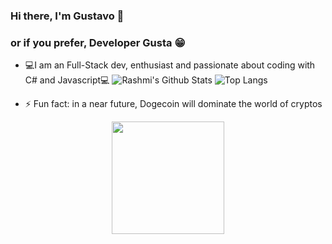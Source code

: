 ### Hi there, I'm Gustavo 👋
### or if you prefer, Developer Gusta 😁

- 💻I am an Full-Stack dev, enthusiast and passionate about coding with C# and Javascript💻
![Rashmi's Github Stats](https://github-readme-stats.vercel.app/api?username=developergusta&count_private=true&show_icons=true&include_all_commits=true)
![Top Langs](https://github-readme-stats.vercel.app/api/top-langs/?username=developergusta&hide=TeX&layout=compact)


- ⚡ Fun fact: in a near future, Dogecoin will dominate the world of cryptos 
<p align="center">
  <img width="180" src="https://media0.giphy.com/media/1kkxWqT5nvLXupUTwK/200w.webp?cid=ecf05e47pn3vc8t94f931q4r0ouarkvjzn7a0kv3qk5xk74o&rid=200w.webp&ct=g">
</p>

<!--
**developergusta/developergusta** is a ✨ _special_ ✨ repository because its `README.md` (this file) appears on your GitHub profile.

Here are some ideas to get you started:

- 🔭 I’m currently working on ...
- 🌱 I’m currently learning ...
- 👯 I’m looking to collaborate on ...
- 🤔 I’m looking for help with ...
- 💬 Ask me about ...
- 📫 How to reach me: ...
- 😄 Pronouns: ...
- ⚡ Fun fact: ...
-->
